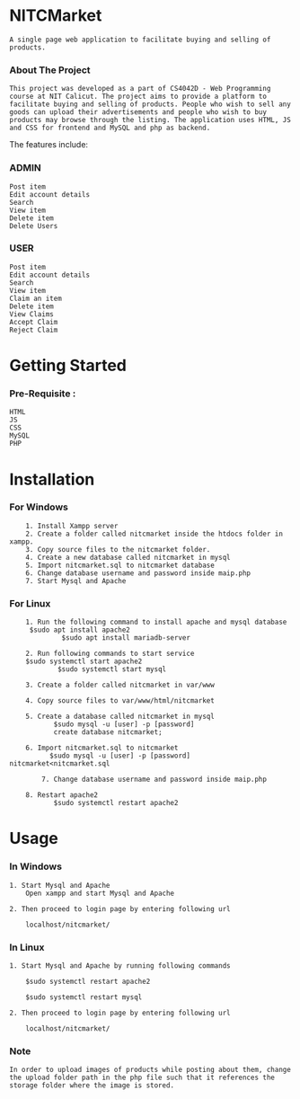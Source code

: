 # NITCMarket

    A single page web application to facilitate buying and selling of products.

### About The Project

    This project was developed as a part of CS4042D - Web Programming course at NIT Calicut. The project aims to provide a platform to facilitate buying and selling of products. People who wish to sell any goods can upload their advertisements and people who wish to buy products may browse through the listing. The application uses HTML, JS and CSS for frontend and MySQL and php as backend.


The features include:

### ADMIN

    Post item
    Edit account details
    Search
    View item
    Delete item
    Delete Users

###    USER

    Post item
    Edit account details
    Search
    View item
    Claim an item
    Delete item
    View Claims
    Accept Claim
    Reject Claim


# Getting Started

### Pre-Requisite :
    HTML
    JS
    CSS
    MySQL
    PHP     

  
# Installation         

### For Windows

        1. Install Xampp server
        2. Create a folder called nitcmarket inside the htdocs folder in xampp.
        3. Copy source files to the nitcmarket folder.
        4. Create a new database called nitcmarket in mysql
        5. Import nitcmarket.sql to nitcmarket database
        6. Change database username and password inside maip.php
        7. Start Mysql and Apache

### For Linux

        1. Run the following command to install apache and mysql database
         $sudo apt install apache2
		         $sudo apt install mariadb-server

        2. Run following commands to start service
        $sudo systemctl start apache2
		        $sudo systemctl start mysql

        3. Create a folder called nitcmarket in var/www

        4. Copy source files to var/www/html/nitcmarket

        5. Create a database called nitcmarket in mysql
		       $sudo mysql -u [user] -p [password]
		       create database nitcmarket;

        6. Import nitcmarket.sql to nitcmarket
		      $sudo mysql -u [user] -p [password] nitcmarket<nitcmarket.sql

	        7. Change database username and password inside maip.php

        8. Restart apache2
		       $sudo systemctl restart apache2


# Usage

### In Windows
	1. Start Mysql and Apache
		Open xampp and start Mysql and Apache

	2. Then proceed to login page by entering following url
			
        localhost/nitcmarket/

### In Linux
    1. Start Mysql and Apache by running following commands
			
        $sudo systemctl restart apache2
		
        $sudo systemctl restart mysql

	2. Then proceed to login page by entering following url
			    
        localhost/nitcmarket/


### Note

    In order to upload images of products while posting about them, change the upload folder path in the php file such that it references the storage folder where the image is stored.                             

